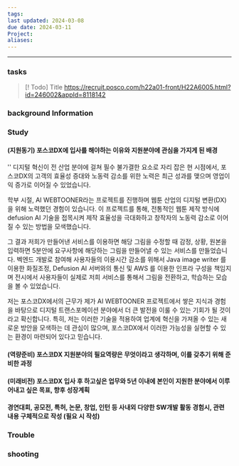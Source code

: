 ```yaml
---
tags: 
last updated: 2024-03-08
due date: 2024-03-11
Project: 
aliases:
---
```

--- 
### tasks

> [! Todo] Title
> https://recruit.posco.com/h22a01-front/H22A6005.html?id=246002&appId=8118142

### background Information



### Study
#### (지원동기) 포스코DX에 입사를 해야하는 이유와 지원분야에 관심을 가지게 된 배경
''
디지털 혁신이 전 산업 분야에 걸쳐 필수 불가결한 요소로 자리 잡은 현 시점에서, 포스코DX의 고객의 효율성 증대와 노동력 감소를 위한 노력은 최근 성과를 맺으며 영업이익 증가로 이어질 수 있었습니다.

학부 시절, AI WEBTOONER라는 프로젝트를 진행하며 웹툰 산업의 디지털 변환(DX)을 위해 노력했던 경험이 있습니다. 이 프로젝트를 통해, 전통적인 웹툰 제작 방식에 defusion AI 기술을 접목시켜 제작 효율성을 극대화하고 창작자의 노동력 감소로 이어질 수 있는 방법을 모색했습니다.

그 결과 저희가 만들어낸 서비스를 이용하면 해당 그림을 수정할 때 감정, 상황, 원본을 입력하면 5분안에 요구사항에 해당하는 그림을 만들어낼 수 있는 서비스를 만들었습니다. 벡엔드 개발로 참여해 사용자들의 이용시간 감소를 위해서 Java image writer 를 이용한 화질조정, Defusion AI 서버와의 통신 및 AWS 를 이용한 인프라 구성을 책임지며 전시에서 사용자들이 실제로 저희 서비스를 통해서 그림을 전환하고, 학습하는 모습을 볼 수 있었습니다.

저는 포스코DX에서의 근무가 제가 AI WEBTOONER 프로젝트에서 쌓은 지식과 경험을 바탕으로 디지털 트랜스포메이션 분야에서 더 큰 발전을 이룰 수 있는 기회가 될 것이라고 확신합니다. 특히, 저는 이러한 기술을 적용하여 업계에 혁신을 가져올 수 있는 새로운 방안을 모색하는 데 관심이 많으며, 포스코DX에서 이러한 가능성을 실현할 수 있는 환경이 마련되어 있다고 믿습니다.


#### (역량준비) 포스코DX 지원분야의 필요역량은 무엇이라고 생각하며, 이를 갖추기 위해 준비한 과정


#### (미래비전) 포스코DX 입사 후 하고싶은 업무와 5년 이내에 본인이 지원한 분야에서 이루어내고 싶은 목표, 향후 성장계획

#### 경연대회, 공모전, 특허, 논문, 창업, 인턴 등 사내외 다양한 SW개발 활동 경험시, 관련 내용 구체적으로 작성 (필요 시 작성)


### Trouble





### shooting
